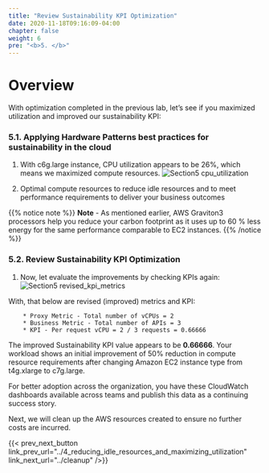 ```yaml
---
title: "Review Sustainability KPI Optimization"
date: 2020-11-18T09:16:09-04:00
chapter: false
weight: 6
pre: "<b>5. </b>"
---
```


# Overview

With optimization completed in the previous lab, let’s see if you maximized utilization and improved our sustainability KPI:

### 5.1. Applying Hardware Patterns best practices for sustainability in the cloud

1. With c6g.large instance, CPU utilization appears to be 26%, which means we maximized compute resources. 
![Section5 cpu_utilization](/Sustainability/200_optimize_ec2_using_cloudwatch_compute_optimizer/Images/section5/cpu_utilization.png)

2. Optimal compute resources to reduce idle resources and to meet performance requirements to deliver your business outcomes

{{% notice note %}}
**Note** - As mentioned earlier, AWS Graviton3 processors help you reduce your carbon footprint as it uses up to 60 % less energy for the same performance comparable to EC2 instances. 
{{% /notice %}}

### 5.2. Review Sustainability KPI Optimization

1. Now, let evaluate the improvements by checking KPIs again:
![Section5 revised_kpi_metrics](/Sustainability/200_optimize_ec2_using_cloudwatch_compute_optimizer/Images/section5/revised_kpi_metrics.png)


With, that below are revised (improved) metrics and KPI:

        * Proxy Metric - Total number of vCPUs = 2
        * Business Metric - Total number of APIs = 3
        * KPI - Per request vCPU = 2 / 3 requests = 0.66666 

The improved Sustainability KPI value appears to be **0.66666**. Your workload shows an initial improvement of 50% reduction in compute resource requirements after changing Amazon EC2 instance type from t4g.xlarge to c7g.large.

For better adoption across the organization, you have these CloudWatch dashboards available across teams and publish this data as a continuing success story.

Next, we will clean up the AWS resources created to ensure no further costs are incurred.

{{< prev_next_button link_prev_url="../4_reducing_idle_resources_and_maximizing_utilization" link_next_url="../cleanup" />}}

